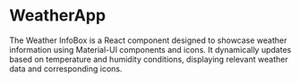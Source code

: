 # WeatherApp
The Weather InfoBox is a React component designed to showcase weather information using Material-UI components and icons. It dynamically updates based on temperature and humidity conditions, displaying relevant weather data and corresponding icons.
